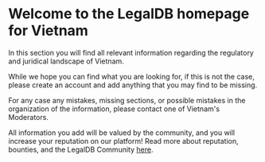 <!-- TITLE: Vietnam -->
<!-- SUBTITLE: Welcome to the legalDB home of Vietnam -->

# Welcome to the LegalDB homepage for Vietnam

In this section you will find all relevant information regarding the regulatory and juridical landscape of Vietnam.

While we hope you can find what you are looking for, if this is not the case, please create an account and add anything that you may find to be missing.

For any case any mistakes, missing sections, or possible mistakes in the organization of the information, please contact one of Vietnam's Moderators.

All information you add will be valued by the community, and you will increase your reputation on our platform! Read more about reputation, bounties, and the LegalDB Community [here](http://legaldb.herokuapp.com/legaldb/community).
